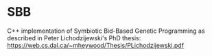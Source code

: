 # SBB

C++ implementation of Symbiotic Bid-Based Genetic Programming as described in Peter Lichodzijewski's PhD thesis: https://web.cs.dal.ca/~mheywood/Thesis/PLichodzijewski.pdf
